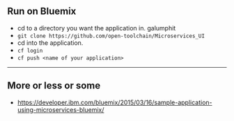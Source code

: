 ## Run on Bluemix

* cd to a directory you want the application in. galumphit
* ```git clone https://github.com/open-toolchain/Microservices_UI```
* cd into the application.
* ```cf login```
* ```cf push <name of your application>```

---
## More or less or some

* https://developer.ibm.com/bluemix/2015/03/16/sample-application-using-microservices-bluemix/

